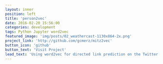 ```yaml
---
layout: inner
position: left
title: 'person2vec'
date: 2016-02-20 15:56:00
categories: development
tags: Python Jupyter word2vec
featured_image: 'img/posts/02_weathercast-1130x864-2x.png'
project_link: 'http://github.com/gcmerz/mitz2vec'
button_icon: 'github'
button_text: 'Visit Project'
lead_text: 'Using word2vec for directed link prediction on the Twitter social network graph'
---
```

